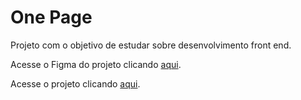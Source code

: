 # One Page

Projeto com o objetivo de estudar sobre desenvolvimento front end.

Acesse o Figma do projeto clicando [aqui](https://www.figma.com/design/DI0C8wNwmh150HmJR3K954/FIAP---Front-End-Design---Projetos?node-id=2-1274&t=nDvRklM1B9MID6cE-1).

Acesse o projeto clicando [aqui](https://rafafaaa-fiap.github.io/FRO-one-page/).
